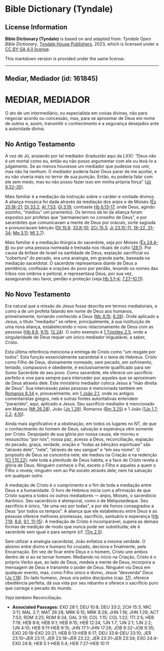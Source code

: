 # Bible Dictionary (Tyndale)

## License Information

**Bible Dictionary (Tyndale)** is based on and adapted from: _Tyndale Open Bible Dictionary_, [Tyndale House Publishers](https://tyndaleopenresources.com/), 2023, which is licensed under a [CC BY-SA 4.0 license](https://creativecommons.org/licenses/by-sa/4.0/legalcode.en).

This markdown version is provided under the same license.



--------------------------------

## Mediar, Mediador (id: 161845)

MEDIAR, MEDIADOR
================

O ato de um intermediário, ou especialista em coisas divinas, não para negociar acordo ou concessão, mas, para se aproximar de Deus em nome de outros e, assim, transmitir o conhecimento e a segurança desejados ante a autoridade divina.

No Antigo Testamento
--------------------

A voz de Jó, ansiando por tal mediador (traduzido aqui da LXX): “Deus não é um mortal como eu, então eu não posso argumentar com ele ou levá\-lo a julgamento. Se ao menos houvesse um mediador que pudesse nos unir, mas não há nenhum. O mediador poderia fazer Deus parar de me açoitar, e eu não viveria mais no terror de sua punição. Então, eu poderia falar com ele sem medo, mas eu não posso fazer isso em minha própria força” ([Jó 9\.32–35](https://ref.ly/Job9:32-Job9:35)).

Mais familiar é a mediação da instrução sobre o caráter e vontade divinos. A aliança mosaica foi dada através da mediação dos anjos e de Moisés ([Êx 20\.18–21](https://ref.ly/Exod20:18-Exod20:21); [Dt 33\.2](https://ref.ly/Deut33:2); [At 7\.53](https://ref.ly/Acts7:53); [Gl 3\.19](https://ref.ly/Gal3:19); contraste [Hb 6\.13–17](https://ref.ly/Heb6:13-Heb6:17), onde Deus, agindo sozinho, “mediou” um juramento). Os termos da lei da aliança foram expostos por profetas que “permaneciam no conselho de Deus”, e por sacerdotes que comunicavam a mente de Deus por oráculo, sorte sagrada e pronunciavam bênção ([Dt 10\.8](https://ref.ly/Deut10:8); [33\.8–10](https://ref.ly/Deut33:8-Deut33:10); [2Cr 15\.3](https://ref.ly/2Chr15:3); [Jr 23\.10–11, 18–22, 31–34](https://ref.ly/Jer23:10-Jer23:11); [Mq 3\.11](https://ref.ly/Mic3:11); [Ml 2\.7](https://ref.ly/Mal2:7)).

Mais familiar é a mediação litúrgica do sacerdote, seja por Moisés ([Êx 24\.4–8](https://ref.ly/Exod24:4-Exod24:8)) ou por uma pessoa nomeada e treinada nos rituais de culto ([28\.1](https://ref.ly/Exod28:1)). Por causa da ênfase de Israel na santidade de Deus, expiação sacrificial ou “cobertura” do pecado, era uma analogia, em grande parte, baseada na mediação sacerdotal. O sacerdote representava diante de Deus a penitência, confissão e orações do povo por perdão, levando os nomes das tribos nos ombros e peitoral, e representava Deus, por sua vez, assegurando seu favor, perdão e proteção (veja [Hb 5\.1–4](https://ref.ly/Heb5:1-Heb5:4); [7\.27–10\.11](https://ref.ly/Heb7:27-Heb10:11)).

No Novo Testamento
------------------

Era natural que a missão de Jesus fosse descrita em termos mediatoriais, e como a de um profeta falando em nome de Deus aos humanos, primeiramente, tornando conhecido a Deus ([Mc 6\.15](https://ref.ly/Mark6:15); [8\.28](https://ref.ly/Mark8:28)). Onde aplicado a Jesus, o título “mediador” se refere, principalmente, à sua instituição de uma nova aliança, estabelecendo o novo relacionamento de Deus com as pessoas ([Hb 8\.6](https://ref.ly/Heb8:6); [9\.15](https://ref.ly/Heb9:15); [12\.24](https://ref.ly/Heb12:24)). O outro exemplo é [1 Timóteo 2\.5](https://ref.ly/1Tim2:5), onde a singularidade de Deus requer um único mediador inigualável, a saber, Cristo.

Esta última referência menciona a entrega de Cristo como “um resgate por todos”. Esta função essencialmente sacerdotal é o tema de Hebreus. Cristo como Filho de Deus, divinamente nomeado, sem pecado, em sofrimento, tentado, compassivo e obediente, é exclusivamente qualificado para ser Sumo Sacerdote de seu povo. Como sacerdote, ele oferece um sacrifício perfeito e vive para sempre para interceder por aqueles que se aproximam de Deus através dele. Este ministério mediador coloca Jesus à “mão direita de Deus”. Sua intercessão pelas pessoas é mencionada também em [Romanos 8\.34](https://ref.ly/Rom8:34) e, provavelmente, em [1 João 2\.1](https://ref.ly/1John2:1), onde os antigos comentaristas gregos, neb e outras fontes autoritativas entendem “paracleto”, aqui, aplicado a Jesus. Seu sacrifício mediador é mencionado em Mateus ([Mt 26\.28](https://ref.ly/Matt26:28)), João ([Jo 1\.29](https://ref.ly/John1:29)), Romanos ([Rm 3\.25](https://ref.ly/Rom3:25)) e 1 João ([1Jo 1\.7](https://ref.ly/1John1:7); [2\.2](https://ref.ly/1John2:2); [4\.10](https://ref.ly/1John4:10)).

Ainda mais significativo é a obstinação, em todos os lugares no NT, de que o conhecimento do homem de Deus, salvação e esperança vêm somente por Cristo. Despojado de sua glória por nossa causa, ele morreu e ressuscitou “por nós”; nossa paz, acesso a Deus, reconciliação, expiação do pecado, graça, verdade, oração e “todas as bênçãos espirituais” são “através dele”, “nele”, “através de seu sangue” e “em seu nome”. O propósito de Deus se concentra nele; ele mediou na Criação e na redenção ([Cl 1\.15,22](https://ref.ly/Col1:15)); nele toda a plenitude de Deus habita, e a face de Cristo revela a glória de Deus. Ninguém conhece o Pai, exceto o Filho e aqueles a quem o Filho o revela; ninguém vem ao Pai exceto através dele; nem há salvação em qualquer outro.

A mediação de Cristo é o cumprimento e o fim de toda a mediação entre Deus e a humanidade. O livro de Hebreus inicia com a afirmação de que Cristo supera a todos os outros mediadores — anjos, Moisés, o sacerdócio Aarônico. Seu sacerdócio é atemporal, como o de Melquisedeque. Seu sacrifício é único, “de uma vez por todas”, e por ele fomos consagrados a Deus “por todos os tempos”. A aliança que ele estabeleceu entre Deus e as pessoas oferece melhores promessas, sacrifício, santuário e esperança ([Hb 7\.19](https://ref.ly/Heb7:19); [8\.6](https://ref.ly/Heb8:6); [9\.1, 11–15](https://ref.ly/Heb9:1)). A mediação de Cristo é incomparável, supera as demais formas de medição de modo que nunca pode ser substituída; ele é sacerdote sem igual e para sempre (cf. [1Tm 2\.5](https://ref.ly/1Tim2:5)).

Sem utilizar a analogia sacerdotal, João enfatiza a mesma verdade. O abismo entre divino e humano foi cruzado, decisiva e finalmente, pela Encarnação. Em vez de ficar entre Deus e o homem, Cristo une ambos dentro de si ao se tornar homem. Mediando no início na Criação, Cristo é o próprio Verbo que, ao lado de Deus, medeia a mente de Deus, incorpora a mensagem de Deus e transmite o poder de Deus. Ninguém viu Deus em qualquer evento, mas, como Filho único e divino, Jesus “desvenda” Deus ([Jo 1\.18](https://ref.ly/John1:18)). Do lado humano, Jesus ora pelos discípulos (cap. [17](https://ref.ly/John17:1-John17:26)), oferece obediência perfeita, dá sua vida por seu rebanho e oferece o sacrifício puro que carrega o pecado do mundo.

*Veja também* Reconciliação.

* **Associated Passages:** EXO 28:1; DEU 10:8; DEU 33:2; 2CH 15:3; MIC 3:11; MAL 2:7; MAT 26:28; MRK 6:15; MRK 8:28; JHN 1:18; JHN 1:29; ACT 7:53; ROM 3:25; ROM 8:34; GAL 3:19; COL 1:15; COL 1:22; 1TI 2:5; HEB 7:19; HEB 8:6; HEB 9:1; HEB 9:15; HEB 12:24; 1JN 1:7; 1JN 2:1; 1JN 2:2; 1JN 4:10; HEB 9:11–HEB 9:15; JHN 17:1–JHN 17:26; JOB 9:32–JOB 9:35; EXO 20:18–EXO 20:21; HEB 6:13–HEB 6:17; DEU 33:8–DEU 33:10; JER 23:10–JER 23:11; JER 23:18–JER 23:22; JER 23:31–JER 23:34; EXO 24:4–EXO 24:8; HEB 5:1–HEB 5:4; HEB 7:27–HEB 10:11


